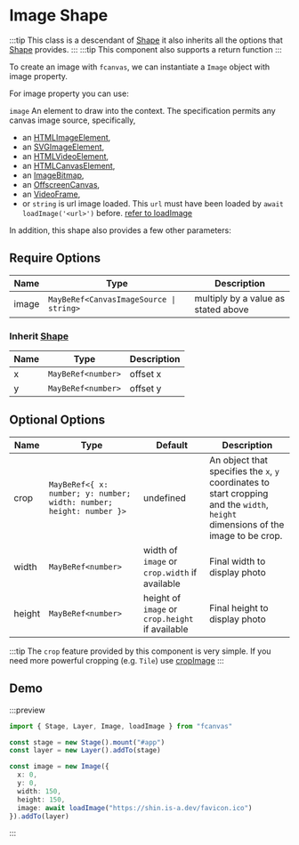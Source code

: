 # Image Shape

:::tip
This class is a descendant of [Shape](/guide/essentials/Shape) it also inherits all the options that [Shape](/guide/essentials/Shape) provides.
:::
:::tip
This component also supports a return function
:::

To create an image with `fcanvas`, we can instantiate a `Image` object with image property.

For image property you can use:

`image` An element to draw into the context. The specification permits any canvas image source, specifically,

- an [HTMLImageElement](https://developer.mozilla.org/en-US/docs/Web/API/HTMLImageElement),
- an [SVGImageElement](https://developer.mozilla.org/en-US/docs/Web/API/SVGImageElement),
- an [HTMLVideoElement](https://developer.mozilla.org/en-US/docs/Web/API/HTMLVideoElement),
- an [HTMLCanvasElement](https://developer.mozilla.org/en-US/docs/Web/API/HTMLCanvasElement),
- an [ImageBitmap](https://developer.mozilla.org/en-US/docs/Web/API/ImageBitmap),
- an [OffscreenCanvas](https://developer.mozilla.org/en-US/docs/Web/API/OffscreenCanvas),
- an [VideoFrame](https://developer.mozilla.org/en-US/docs/Web/API/VideoFrame),
- or `string` is url image loaded. This `url` must have been loaded by `await loadImage('<url>')` before. [refer to loadImage](/guide/functions/other-utils#loadImage)

In addition, this shape also provides a few other parameters:

## Require Options

| Name  | Type                                    | Description                         |
| ----- | --------------------------------------- | ----------------------------------- |
| image | `MayBeRef<CanvasImageSource \| string>` | multiply by a value as stated above |

### Inherit [Shape](/guide/essentials/Shape)

| Name | Type               | Description |
| ---- | ------------------ | ----------- |
| x    | `MayBeRef<number>` | offset x    |
| y    | `MayBeRef<number>` | offset y    |

## Optional Options

| Name   | Type                                                                | Default                                         | Description                                                                                                                       |
| ------ | ------------------------------------------------------------------- | ----------------------------------------------- | --------------------------------------------------------------------------------------------------------------------------------- |
| crop   | `MayBeRef<{ x: number; y: number; width: number; height: number }>` | undefined                                       | An object that specifies the `x`, `y` coordinates to start cropping and the `width`, `height` dimensions of the image to be crop. |
| width  | `MayBeRef<number>`                                                  | width of `image` or `crop.width` if available   | Final width to display photo                                                                                                      |
| height | `MayBeRef<number>`                                                  | height of `image` or `crop.height` if available | Final height to display photo                                                                                                     |

:::tip
The `crop` feature provided by this component is very simple. If you need more powerful cropping (e.g. `Tile`) use [cropImage](/guide/functions/other-utils#cropImage)
:::

## Demo

:::preview
```ts
import { Stage, Layer, Image, loadImage } from "fcanvas"

const stage = new Stage().mount("#app")
const layer = new Layer().addTo(stage)

const image = new Image({
  x: 0,
  y: 0,
  width: 150,
  height: 150,
  image: await loadImage("https://shin.is-a.dev/favicon.ico")
}).addTo(layer)
```
:::
